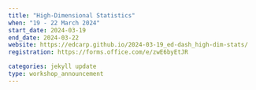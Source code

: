 ```yaml
---
title: "High-Dimensional Statistics"
when: "19 - 22 March 2024"
start_date: 2024-03-19
end_date: 2024-03-22
website: https://edcarp.github.io/2024-03-19_ed-dash_high-dim-stats/
registration: https://forms.office.com/e/zwE6byEtJR

categories: jekyll update
type: workshop_announcement
---
```

